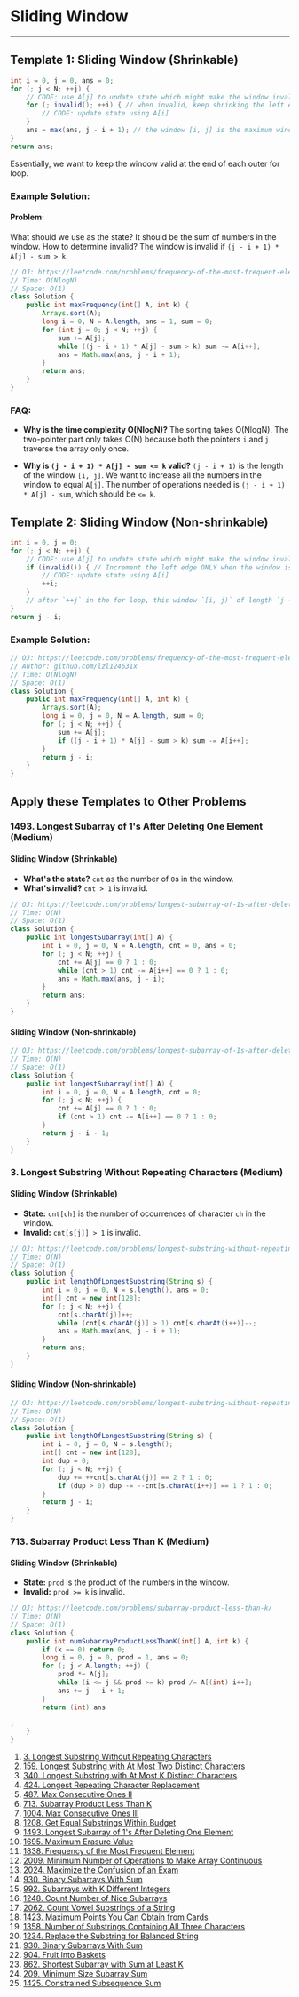 # Sliding Window 

--- 

## Template 1: Sliding Window (Shrinkable)

```java
int i = 0, j = 0, ans = 0;
for (; j < N; ++j) {
    // CODE: use A[j] to update state which might make the window invalid
    for (; invalid(); ++i) { // when invalid, keep shrinking the left edge until it's valid again
        // CODE: update state using A[i]
    }
    ans = max(ans, j - i + 1); // the window [i, j] is the maximum window we've found thus far
}
return ans;
```

Essentially, we want to keep the window valid at the end of each outer for loop.

### Example Solution:

#### Problem:
What should we use as the state? It should be the sum of numbers in the window.
How to determine invalid? The window is invalid if `(j - i + 1) * A[j] - sum > k`.

```java
// OJ: https://leetcode.com/problems/frequency-of-the-most-frequent-element/
// Time: O(NlogN)
// Space: O(1)
class Solution {
    public int maxFrequency(int[] A, int k) {
        Arrays.sort(A);
        long i = 0, N = A.length, ans = 1, sum = 0;
        for (int j = 0; j < N; ++j) {
            sum += A[j];
            while ((j - i + 1) * A[j] - sum > k) sum -= A[i++];
            ans = Math.max(ans, j - i + 1);
        }
        return ans;
    }
}
```

### FAQ:

- **Why is the time complexity O(NlogN)?**
  The sorting takes O(NlogN). The two-pointer part only takes O(N) because both the pointers `i` and `j` traverse the array only once.
  
- **Why is `(j - i + 1) * A[j] - sum <= k` valid?**
  `(j - i + 1)` is the length of the window `[i, j]`. We want to increase all the numbers in the window to equal `A[j]`. The number of operations needed is `(j - i + 1) * A[j] - sum`, which should be `<= k`.

## Template 2: Sliding Window (Non-shrinkable)

```java
int i = 0, j = 0;
for (; j < N; ++j) {
    // CODE: use A[j] to update state which might make the window invalid
    if (invalid()) { // Increment the left edge ONLY when the window is invalid
        // CODE: update state using A[i]
        ++i;
    }
    // after `++j` in the for loop, this window `[i, j)` of length `j - i` might be valid.
}
return j - i;
```

### Example Solution:

```java
// OJ: https://leetcode.com/problems/frequency-of-the-most-frequent-element/
// Author: github.com/lzl124631x
// Time: O(NlogN)
// Space: O(1)
class Solution {
    public int maxFrequency(int[] A, int k) {
        Arrays.sort(A);
        long i = 0, j = 0, N = A.length, sum = 0;
        for (; j < N; ++j) {
            sum += A[j];
            if ((j - i + 1) * A[j] - sum > k) sum -= A[i++];
        }
        return j - i;
    }
}
```

## Apply these Templates to Other Problems

### 1493. Longest Subarray of 1's After Deleting One Element (Medium)

#### Sliding Window (Shrinkable)

- **What's the state?** `cnt` as the number of `0`s in the window.
- **What's invalid?** `cnt > 1` is invalid.

```java
// OJ: https://leetcode.com/problems/longest-subarray-of-1s-after-deleting-one-element/
// Time: O(N)
// Space: O(1)
class Solution {
    public int longestSubarray(int[] A) {
        int i = 0, j = 0, N = A.length, cnt = 0, ans = 0;
        for (; j < N; ++j) {
            cnt += A[j] == 0 ? 1 : 0;
            while (cnt > 1) cnt -= A[i++] == 0 ? 1 : 0;
            ans = Math.max(ans, j - i);
        }
        return ans;
    }
}
```

#### Sliding Window (Non-shrinkable)

```java
// OJ: https://leetcode.com/problems/longest-subarray-of-1s-after-deleting-one-element/
// Time: O(N)
// Space: O(1)
class Solution {
    public int longestSubarray(int[] A) {
        int i = 0, j = 0, N = A.length, cnt = 0;
        for (; j < N; ++j) {
            cnt += A[j] == 0 ? 1 : 0;
            if (cnt > 1) cnt -= A[i++] == 0 ? 1 : 0;
        }
        return j - i - 1;
    }
}
```

### 3. Longest Substring Without Repeating Characters (Medium)

#### Sliding Window (Shrinkable)

- **State:** `cnt[ch]` is the number of occurrences of character `ch` in the window.
- **Invalid:** `cnt[s[j]] > 1` is invalid.

```java
// OJ: https://leetcode.com/problems/longest-substring-without-repeating-characters/
// Time: O(N)
// Space: O(1)
class Solution {
    public int lengthOfLongestSubstring(String s) {
        int i = 0, j = 0, N = s.length(), ans = 0;
        int[] cnt = new int[128];
        for (; j < N; ++j) {
            cnt[s.charAt(j)]++;
            while (cnt[s.charAt(j)] > 1) cnt[s.charAt(i++)]--;
            ans = Math.max(ans, j - i + 1);
        }
        return ans;
    }
}
```

#### Sliding Window (Non-shrinkable)

```java
// OJ: https://leetcode.com/problems/longest-substring-without-repeating-characters/
// Time: O(N)
// Space: O(1)
class Solution {
    public int lengthOfLongestSubstring(String s) {
        int i = 0, j = 0, N = s.length();
        int[] cnt = new int[128];
        int dup = 0;
        for (; j < N; ++j) {
            dup += ++cnt[s.charAt(j)] == 2 ? 1 : 0;
            if (dup > 0) dup -= --cnt[s.charAt(i++)] == 1 ? 1 : 0;
        }
        return j - i;
    }
}
```

### 713. Subarray Product Less Than K (Medium)

#### Sliding Window (Shrinkable)

- **State:** `prod` is the product of the numbers in the window.
- **Invalid:** `prod >= k` is invalid.

```java
// OJ: https://leetcode.com/problems/subarray-product-less-than-k/
// Time: O(N)
// Space: O(1)
class Solution {
    public int numSubarrayProductLessThanK(int[] A, int k) {
        if (k == 0) return 0;
        long i = 0, j = 0, prod = 1, ans = 0;
        for (; j < A.length; ++j) {
            prod *= A[j];
            while (i <= j && prod >= k) prod /= A[(int) i++];
            ans += j - i + 1;
        }
        return (int) ans

;
    }
}
```


1. [3. Longest Substring Without Repeating Characters](https://leetcode.com/problems/longest-substring-without-repeating-characters/)
2. [159. Longest Substring with At Most Two Distinct Characters](https://leetcode.com/problems/longest-substring-with-at-most-two-distinct-characters/)
3. [340. Longest Substring with At Most K Distinct Characters](https://leetcode.com/problems/longest-substring-with-at-most-k-distinct-characters/)
4. [424. Longest Repeating Character Replacement](https://leetcode.com/problems/longest-repeating-character-replacement/)
5. [487. Max Consecutive Ones II](https://leetcode.com/problems/max-consecutive-ones-ii/)
6. [713. Subarray Product Less Than K](https://leetcode.com/problems/subarray-product-less-than-k/)
7. [1004. Max Consecutive Ones III](https://leetcode.com/problems/max-consecutive-ones-iii/)
8. [1208. Get Equal Substrings Within Budget](https://leetcode.com/problems/get-equal-substrings-within-budget/)
9. [1493. Longest Subarray of 1's After Deleting One Element](https://leetcode.com/problems/longest-subarray-of-1s-after-deleting-one-element/)
10. [1695. Maximum Erasure Value](https://leetcode.com/problems/maximum-erasure-value/)
11. [1838. Frequency of the Most Frequent Element](https://leetcode.com/problems/frequency-of-the-most-frequent-element/)
12. [2009. Minimum Number of Operations to Make Array Continuous](https://leetcode.com/problems/minimum-number-of-operations-to-make-array-continuous/)
13. [2024. Maximize the Confusion of an Exam](https://leetcode.com/problems/maximize-the-confusion-of-an-exam/)
14. [930. Binary Subarrays With Sum](https://leetcode.com/problems/binary-subarrays-with-sum/)
15. [992. Subarrays with K Different Integers](https://leetcode.com/problems/subarrays-with-k-different-integers/)
16. [1248. Count Number of Nice Subarrays](https://leetcode.com/problems/count-number-of-nice-subarrays/)
17. [2062. Count Vowel Substrings of a String](https://leetcode.com/problems/count-vowel-substrings-of-a-string/)
18. [1423. Maximum Points You Can Obtain from Cards](https://leetcode.com/problems/maximum-points-you-can-obtain-from-cards/)
19. [1358. Number of Substrings Containing All Three Characters](https://leetcode.com/problems/number-of-substrings-containing-all-three-characters/)
20. [1234. Replace the Substring for Balanced String](https://leetcode.com/problems/replace-the-substring-for-balanced-string/)
21. [930. Binary Subarrays With Sum](https://leetcode.com/problems/binary-subarrays-with-sum/)
22. [904. Fruit Into Baskets](https://leetcode.com/problems/fruit-into-baskets/)
23. [862. Shortest Subarray with Sum at Least K](https://leetcode.com/problems/shortest-subarray-with-sum-at-least-k/)
24. [209. Minimum Size Subarray Sum](https://leetcode.com/problems/minimum-size-subarray-sum/)
25. [1425. Constrained Subsequence Sum](https://leetcode.com/problems/constrained-subsequence-sum/)
